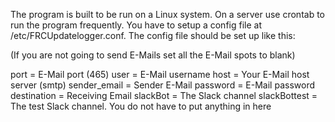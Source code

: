 The program is built to be run on a Linux system. On a server use crontab to run the program frequently. You have to setup a config file at /etc/FRCUpdatelogger.conf. The config file should be set up like this: 

(If you are not going to send E-Mails set all the E-Mail spots to blank)

port = E-Mail port (465)
user = E-Mail username
host = Your E-Mail host server (smtp)
sender_email = Sender E-Mail
password = E-Mail password
destination = Receiving Email
slackBot = The Slack channel
slackBottest = The test Slack channel. You do not have to put anything in here
